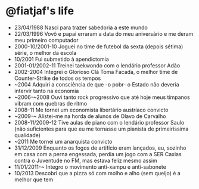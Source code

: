 @fiatjaf's life
===============

- 23/04/1988 Nasci para trazer sabedoria a este mundo
- 22/03/1996 Vovô e papai erraram a data do meu aniversário e me deram meu primeiro computador
- 2000-10/2001-10 Joguei no time de futebol da sexta (depois sétima) série, o melhor da escola
- 10/2001 Fui submetido à apendictomia
- 2001-01/2002-11 Treinei taekwondo com o lendário professor Adão
- 2002-2004 Integrei o Glorioso Clã Toma Facada, o melhor time de Counter-Strike de todos os tempos
- ~2004 Adquiri a consciência de que -o pobr- o Estado não deveria intervir tanto na economia
- ~2006-~2008 Ouvi tanto rock progressivo que até hoje meus tímpanos vibram com quebras de ritmo
- 2008-11 Me tornei um economista libertário austríaco convicto
- ~2009-~ Alistei-me na horda de alunos de Olavo de Carvalho
- 2008-11/2009-12 Tive aulas de piano com o lendário professor Saulo (não suficientes para que eu me tornasse um pianista de primeiríssima qualidade)
- ~2011 Me tornei um anarquista convicto
- 31/12/2009 Enquanto os fogos de artifício eram lançados, eu, sozinho em casa com a perna engessada, perdia um jogo com a SER Caxias contra o Juventude no FM, mas estava feliz mesmo assim
- 11/01/2011-~ Integro o movimento anti-xampu e anti-sabonete
- 10/2013 Descobri que a pizza só com molho e alho (sem queijo) é a melhor que tem


